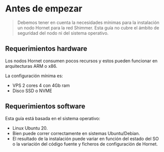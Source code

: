 # Antes de empezar
> Debemos tener en cuenta la necesidades mínimas para la instalación un nodo Hornet para la red Shimmer.
> Esta guía no cubre el ámbito de seguridad del nodo ni del sistema operativo.

## Requerimientos hardware

Los nodos Hornet consumen pocos recursos y estos pueden funcionar en arquitecturas ARM o x86.

La configuración mínima es:
- VPS 2 cores 4 con 4Gb ram
- Disco SSD o NVME


## Requerimientos software

Esta guía está basada en el sistema operativo:
- Linux Ubuntu 20.
- Bien puede correr correctamente en sistemas Ubuntu/Debian.
- El resultado de la instalación puede variar en función del estado del SO o la variación del código fuente y ficheros de configuración de Hornet.
